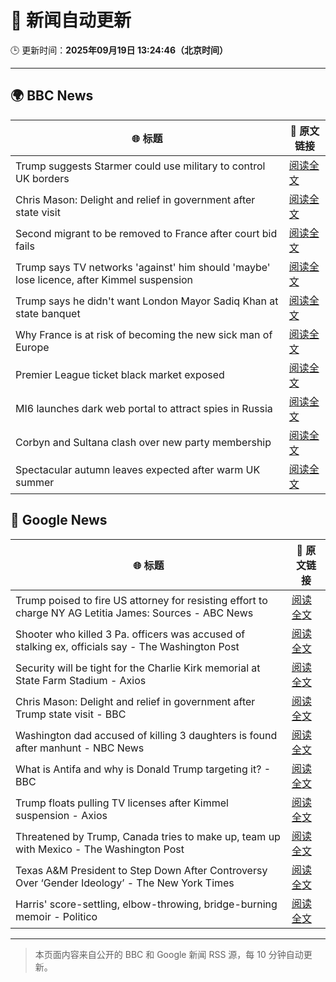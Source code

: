 # 🧠 新闻自动更新

🕒 更新时间：**2025年09月19日 13:24:46（北京时间）**

---

## 🌍 BBC News

| 🌐 标题 | 🔗 原文链接 |
|--------|-------------|
| Trump suggests Starmer could use military to control UK borders | [阅读全文](https://www.bbc.com/news/articles/cpd91wjypj9o?at_medium=RSS&at_campaign=rss) |
| Chris Mason: Delight and relief in government after state visit | [阅读全文](https://www.bbc.com/news/articles/cvgn3445655o?at_medium=RSS&at_campaign=rss) |
| Second migrant to be removed to France after court bid fails | [阅读全文](https://www.bbc.com/news/articles/cx273vnkjpmo?at_medium=RSS&at_campaign=rss) |
| Trump says TV networks 'against' him should 'maybe' lose licence, after Kimmel suspension | [阅读全文](https://www.bbc.com/news/articles/cr4qe0rz2zvo?at_medium=RSS&at_campaign=rss) |
| Trump says he didn't want London Mayor Sadiq Khan at state banquet | [阅读全文](https://www.bbc.com/news/articles/cwyl01x9pllo?at_medium=RSS&at_campaign=rss) |
| Why France is at risk of becoming the new sick man of Europe | [阅读全文](https://www.bbc.com/news/articles/cvg9n6vr2eyo?at_medium=RSS&at_campaign=rss) |
| Premier League ticket black market exposed | [阅读全文](https://www.bbc.com/sport/articles/cwy9dlqxx2ro?at_medium=RSS&at_campaign=rss) |
| MI6 launches dark web portal to attract spies in Russia | [阅读全文](https://www.bbc.com/news/articles/c0r0vk1j4j8o?at_medium=RSS&at_campaign=rss) |
| Corbyn and Sultana clash over new party membership | [阅读全文](https://www.bbc.com/news/articles/cgkn3v1e7g3o?at_medium=RSS&at_campaign=rss) |
| Spectacular autumn leaves expected after warm UK summer | [阅读全文](https://www.bbc.com/weather/articles/c5yvd830p37o?at_medium=RSS&at_campaign=rss) |

## 📰 Google News

| 🌐 标题 | 🔗 原文链接 |
|--------|-------------|
| Trump poised to fire US attorney for resisting effort to charge NY AG Letitia James: Sources - ABC News | [阅读全文](https://news.google.com/rss/articles/CBMinwFBVV95cUxNYjFUR0ZpakhnRHFmcF9RX0p6YWFGQlQtMWR0UXpUeVNXUE02SUtrVXZFbVBiaTJET092Rnp3Z3JsM2kyQ2M2REN3bHdDVnN5Nkl3Tm4xNXZpU1BFRkE5VVRQUC14U3l5OEU5WGstSHNrS2YxdGdDN29SaEtJaXZ2d3B3M2ZkLTBDRWJvZTZ6dndxT2xLR2dlOE9MVm5yUjDSAaQBQVVfeXFMUG9NdzFNdlhNQTg1VVk2b2JOSmxyOXIwdjJVRVo5dHVvTDk1V3N5dGhONGxIdElJSWhBQm9XM1R1bUVCNm9VMnZpbWttc0tNaV9DLXcwekJMMVNjZFhRSlZKdUVKaGpfLWJNLWowOGhOYVpoTmlOeFJtWnNqTkU4Wldhc1JXVnNHOVpudWxLWThCY29Ra2pFa2tzZmhaU3c2Y3BFRks?oc=5) |
| Shooter who killed 3 Pa. officers was accused of stalking ex, officials say - The Washington Post | [阅读全文](https://news.google.com/rss/articles/CBMikwFBVV95cUxPN3NpNzJrTFFlMkhWYkhnZWlrVnVUai1IU0JIcDVGQXZ4a3ZnUTZZbHpJUlVqRWxBNVBkTjNGVE9jNW5qWmVCdUJiODFnci1sWUItWjh3c3dfeDJfTVE2bi1TQjZ0dW45Vkt1MldSS1pwTTFVRTdTZXRwaFdtbmFiaEJwM1VLMDBQV3RsVTQ0RmtWcTg?oc=5) |
| Security will be tight for the Charlie Kirk memorial at State Farm Stadium - Axios | [阅读全文](https://news.google.com/rss/articles/CBMipwFBVV95cUxNMV95bG93N0hUUUlUWUNWaERIanVmVWQ4SzlTNkJLMGZ0R3F0ZVl6SVp0ZFVFVVRFT0dEb3d6US1EcURSTC1vNnM1SGZ4akZvNnk1LXotdzl1bHRLbWNnYUMzZzJLenM4V1N0dVd0M1VTZzA0TlFEZUNsZ1ZmbW5hekVoSEtvamNVYmRfTEJRMVJ4OU1acXJGNFRna2FLc21nTWt3SllzSQ?oc=5) |
| Chris Mason: Delight and relief in government after Trump state visit - BBC | [阅读全文](https://news.google.com/rss/articles/CBMiWkFVX3lxTE1sd05lYldpSjZyczVwbzJzSGFkNEtQYnphaF9JT0tJWFk2TWVKbUE4UHR5bHF5VUtWdXhLMW1EdDlsaEtlZ25fZG9qQ0E2dDlVVFRaUXZpT19mQdIBX0FVX3lxTFBYX09SNmoxVVp3ejBwSEFwRmhyQjIwcmJKU1Vzbzctc1FUTVBHNUU4Q29Oa1lQX0s3b19nd0M0QWFZLWIxZG9NeHNTcmN5UkYtbWhFbEVYUElmOHhvalYw?oc=5) |
| Washington dad accused of killing 3 daughters is found after manhunt - NBC News | [阅读全文](https://news.google.com/rss/articles/CBMitAFBVV95cUxQSUZqVC1vR2tPX01PRmM1NHE5bkJZX3k1YUNtcUFqTlVqRzZSQjlaVUNQVjVObjJnc1YxdkhGeXF5MnFoQ2VPR3FuTDZwWnhtNDk3elBkN0VkNmFoNmhsNmxDNU0zeHpocHhLR0pCN0lFd21SWHEzSVA5Q1Q0R09MbU9ueG9BT1V1VEZRTzFqcHVYeERBU1NiOW42WDZCZ0diVWRpOGZ3N2FwempaQ1l1ZHpEcmbSAVZBVV95cUxOWllsQWJWbmF5T25EZm5uUUVMaUVzZ21WdUo2MEtLOTdFbF9tNzFic050MEpmMU9rajIwcjdVVl9wNjRCQVE4UnNTMXJkRksxQkVPWk9odw?oc=5) |
| What is Antifa and why is Donald Trump targeting it? - BBC | [阅读全文](https://news.google.com/rss/articles/CBMiWkFVX3lxTE81TnNXbFFQSDJ3c09xR1oxblVCQXFTQnBZQkNPaWZkR3lfOXoybFRFYTVyLXNoYUNZWDVlXzVSVlVQb2Z2dDhTN1pwcDMzMW9HUFhCQkU4WldYUdIBX0FVX3lxTFBrN2FrU3FaVm5PMzRzTHprNEpCck4wZzlINl9ta29HLUtMVmpjbk9NdFA3LWhOSS1PYzFVa2Jsek9kU0pHT0VibUwzRDZfc0V4QnZlZDN3Rlg0M2VhTDF3?oc=5) |
| Trump floats pulling TV licenses after Kimmel suspension - Axios | [阅读全文](https://news.google.com/rss/articles/CBMib0FVX3lxTFBKaDZQNGticDMxY3RDbnhMZUxfMjFxRnRZdkJEeU15VkJ2dU1Vb3pwSWozaGh4LU1Wcm05cHdPUjNZR1V2b3g4ZHh4X1lVSmVnVVcwSi1fbFB1dnMzZUM1SWNJYkNCVnFza1hwaUlwYw?oc=5) |
| Threatened by Trump, Canada tries to make up, team up with Mexico - The Washington Post | [阅读全文](https://news.google.com/rss/articles/CBMilgFBVV95cUxQMGZkLXI5bUtIZ3RNWDNnV1RjMUlwSGhKaGRvd3RqWVg5NnlvRnc4Nm5nWGpXRG1aZk5aSEc5VmdBOEhxZkdwMkhOSU12Tnk2NmFSdFhmNEFtUnZPbUFzUUxOQU5YWGx1dmJBVXVfemxyOElQbEpNQ1RXNXNRbDFXQjd6eEV5SmFET1ZTVTI4X0FsaTN0YVE?oc=5) |
| Texas A&M President to Step Down After Controversy Over ‘Gender Ideology’ - The New York Times | [阅读全文](https://news.google.com/rss/articles/CBMikwFBVV95cUxNYVpHVUZ5dUFZOVN0NFM5Q08wRy1aOFA5Mi05YU9NOFBaMnhNdEhWblpQaElIaFVaLWY4NEZmeGJ2X0g1bWtZa0JSRkxIanhWRkl5R3lHdl9jcWhYVV96bHlUUzRaaWxRUWFCd1B2MEd5MGRWVkZXRzFlV0ktRWlhV2xDSl9TU3VaOVRXUzVCU1NDTDA?oc=5) |
| Harris' score-settling, elbow-throwing, bridge-burning memoir - Politico | [阅读全文](https://news.google.com/rss/articles/CBMikgFBVV95cUxQMUt4Z3NWb3o2RzJwMjEyeFVlTlF2dWNzbWV4LVRXamZnTGlFekwwd1I3M0xXMmNxalE2VnBtZUFGbDN5bFNRQm1PbUZkbDNSLUhqTm45RVhfQnZTS0UwOG1FcEFmMXk3TXc5YXBnbnV6dzNSMUIwS1F4UVdIeXh0dlN6TmMza0JuazJsemhpUHIwQQ?oc=5) |

---
> 本页面内容来自公开的 BBC 和 Google 新闻 RSS 源，每 10 分钟自动更新。